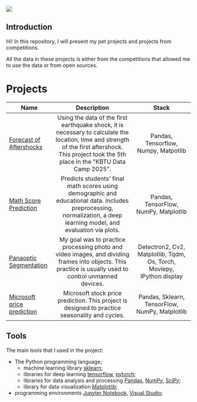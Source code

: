 ![](https://images.unsplash.com/photo-1561494653-744c43aed0c1?q=80&w=2694&auto=format&fit=crop&ixlib=rb-4.1.0&ixid=M3wxMjA3fDB8MHxwaG90by1wYWdlfHx8fGVufDB8fHx8fA%3D%3D)

## Introduction
Hi! In this repository, I will present my pet projects and projects from competitions.

All the data in these projects is either from the competitions that allowed me to use the data or from open sources.

# Projects
Name|Description | Stack
-----------|:-------:|:--------:
[Forecast of Aftershocks](https://github.com/Alexloroo/my_projects/tree/d057149e491402af5ced367c7e6834da61ca7d5e/Forecast-of-aftershock) | Using the data of the first earthquake shock, it is necessary to calculate the location, time and strength of the first aftershock. This project took the 5th place in the "KBTU Data Camp 2025". | Pandas, Tensorflow, Numpy, Matpotlib
[Math Score Prediction](https://github.com/Alexloroo/my_projects/tree/main/Score-prediction) | 	Predicts students' final math scores using demographic and educational data. Includes preprocessing, normalization, a deep learning model, and evaluation via plots. | Pandas, TensorFlow, NumPy, Matplotlib
[Panaoptic Segmentation](https://github.com/Alexloroo/my_projects/tree/main/Panoptic-Segmentation) | My goal was to practice processing photo and video images, and dividing frames into objects. This practice is usually used to control unmanned devices. | Detectron2, Cv2, Matplotlib, Tqdm, Os, Torch, Moviepy, IPython.display   
[Microsoft price prediction](https://github.com/Alexloroo/my_projects/tree/main/Microsoft-price-prediction) | Microsoft stock price prediction. This project is designed to practice seasonality and cycles. | Pandas, Sklearn, TensorFlow, NumPy, Matplotlib

## Tools
The main tools that I used in the project:
* The Python programming language;
  + machine learning library  [sklearn](https://www.sklearn.org/);
  + libraries for deep learning [tensorflow](https://www.tensorflow.org/), [pytorch](https://pytorch.org/);
  + libraries for data analysis and processing [Pandas](https://pandas.pydata.org/), [NumPy](https://numpy.org/),  [SciPy](https://scipy.org/);
  + library for data visualization [Matplotlib](https://matplotlib.org/);
* programming environments [Jupyter Notebook](https://jupyter.org/), [Visual Studio](https://code.visualstudio.com/);

